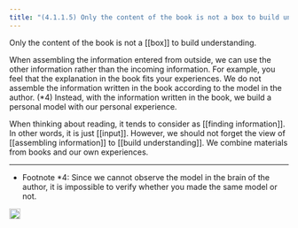 ```yaml
---
title: "(4.1.1.5) Only the content of the book is not a box to build understanding"
---
```


Only the content of the book is not a [[box]] to build understanding.

When assembling the information entered from outside, we can use the other information rather than the incoming information. For example, you feel that the explanation in the book fits your experiences. We do not assemble the information written in the book according to the model in the author. (*4) Instead, with the information written in the book, we build a personal model with our personal experience.

When thinking about reading, it tends to consider as [[finding information]]. In other words, it is just [[input]]. However, we should not forget the view of [[assembling information]] to [[build understanding]]. We combine materials from books and our own experiences.

---

- Footnote *4: Since we cannot observe the model in the brain of the author, it is impossible to verify whether you made the same model or not.

<img src='https://scrapbox.io/api/pages/nishio/en/icon' alt='en.icon' height="19.5"/>